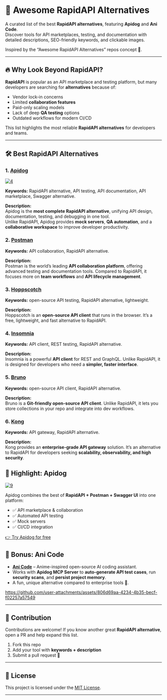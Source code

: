 # 🌟 Awesome RapidAPI Alternatives

A curated list of the best **RapidAPI alternatives**, featuring **Apidog** and **Ani Code**.  
Discover tools for API marketplaces, testing, and documentation with detailed descriptions, SEO-friendly keywords, and clickable images.  

Inspired by the “Awesome RapidAPI Alternatives” repos concept 🚀.  

---

## 🔥 Why Look Beyond RapidAPI?
**RapidAPI** is popular as an API marketplace and testing platform, but many developers are searching for **alternatives** because of:  

- Vendor lock-in concerns  
- Limited **collaboration features**  
- Paid-only scaling models  
- Lack of deep **QA testing** options  
- Outdated workflows for modern CI/CD  

This list highlights the most reliable **RapidAPI alternatives** for developers and teams.  

---

## 🛠️ Best RapidAPI Alternatives

### 1. [Apidog](https://apidog.com/?utm_source=github&utm_medium=awesome-rapidapi-alternatives)  
[![4](https://github.com/user-attachments/assets/b2dfaea9-bb23-4525-bbe6-79b5206d19de)
](https://apidog.com/?utm_source=github&utm_medium=awesome-rapidapi-alternatives)

**Keywords:** RapidAPI alternative, API testing, API documentation, API marketplace, Swagger alternative.  

**Description:**  
Apidog is the **most complete RapidAPI alternative**, unifying API design, documentation, testing, and debugging in one tool.  
Unlike RapidAPI, Apidog provides **mock servers**, **QA automation**, and a **collaborative workspace** to improve developer productivity.  



### 2. [Postman](https://postman.com/)  
**Keywords:** API collaboration, RapidAPI alternative.  

**Description:**  
Postman is the world’s leading **API collaboration platform**, offering advanced testing and documentation tools. Compared to RapidAPI, it focuses more on **team workflows** and **API lifecycle management**.  



### 3. [Hoppscotch](https://hoppscotch.io/)  
**Keywords:** open-source API testing, RapidAPI alternative, lightweight.  

**Description:**  
Hoppscotch is an **open-source API client** that runs in the browser. It’s a free, lightweight, and fast alternative to RapidAPI.  



### 4. [Insomnia](https://insomnia.rest/)  
**Keywords:** API client, REST testing, RapidAPI alternative.  

**Description:**  
Insomnia is a powerful **API client** for REST and GraphQL. Unlike RapidAPI, it is designed for developers who need a **simpler, faster interface**.  



### 5. [Bruno](https://www.usebruno.com/)  
**Keywords:** open-source API client, RapidAPI alternative.  

**Description:**  
Bruno is a **Git-friendly open-source API client**. Unlike RapidAPI, it lets you store collections in your repo and integrate into dev workflows.  



### 6. [Kong](https://konghq.com/)  
**Keywords:** API gateway, RapidAPI alternative.  

**Description:**  
Kong provides an **enterprise-grade API gateway** solution. It’s an alternative to RapidAPI for developers seeking **scalability, observability, and high security**.  



## 🌟 Highlight: Apidog  

[![9](https://github.com/user-attachments/assets/0009d157-e1f6-4c5e-aff3-f94d890da4e3)
](https://apidog.com/?utm_source=github&utm_medium=awesome-rapidapi-alternatives)  

Apidog combines the best of **RapidAPI + Postman + Swagger UI** into one platform:  
- ✅ API marketplace & collaboration  
- ✅ Automated API testing  
- ✅ Mock servers  
- ✅ CI/CD integration  

[👉 Try Apidog for free](https://apidog.com/?utm_source=github&utm_medium=awesome-rapidapi-alternatives)  



## 🎌 Bonus: Ani Code  

- [**Ani Code**](https://github.com/hervekom37/Ani_Code) – Anime-inspired open-source AI coding assistant.  
- Works with **Apidog MCP Server** to **auto-generate API test cases**, run **security scans**, and **persist project memory**.  
- A fun, unique alternative compared to enterprise tools 🌸.



https://github.com/user-attachments/assets/806d69aa-4234-4b35-becf-f02257a57549


---

## 🤝 Contribution  

Contributions are welcome! If you know another great **RapidAPI alternative**, open a PR and help expand this list.  

1. Fork this repo  
2. Add your tool with **keywords + description**  
3. Submit a pull request 🚀  

---

## 📜 License  

This project is licensed under the [MIT License](LICENSE).  

---
